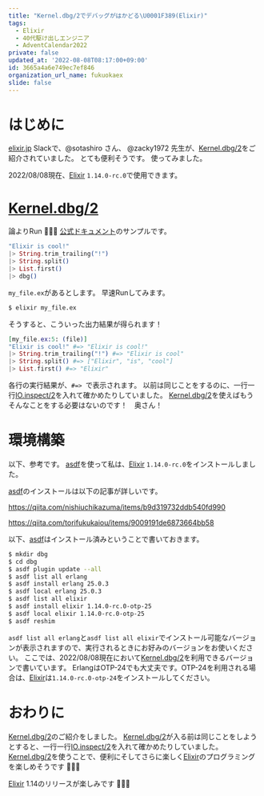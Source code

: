 ```yaml
---
title: "Kernel.dbg/2でデバッグがはかどる\U0001F389(Elixir)"
tags:
  - Elixir
  - 40代駆け出しエンジニア
  - AdventCalendar2022
private: false
updated_at: '2022-08-08T08:17:00+09:00'
id: 3665a4a6e749ec7ef846
organization_url_name: fukuokaex
slide: false
---
```

# はじめに

[elixir.jp](https://join.slack.com/t/elixirjp/shared_invite/zt-1e5vg2q6o-YWUxC94TCt_ngglWrsctTg) Slackで、@sotashiro さん、 @zacky1972 先生が、[Kernel.dbg/2](https://hexdocs.pm/elixir/1.14.0-rc.0/Kernel.html#dbg/2)をご紹介されていました。
とても便利そうです。
使ってみました。

2022/08/08現在、[Elixir](https://elixir-lang.org/) `1.14.0-rc.0`で使用できます。

# [Kernel.dbg/2](https://hexdocs.pm/elixir/1.14.0-rc.0/Kernel.html#dbg/2)

論よりRun :rocket::rocket::rocket:
[公式ドキュメント](https://hexdocs.pm/elixir/1.14.0-rc.0/Kernel.html#dbg/2)のサンプルです。

```elixir:my_file.ex
"Elixir is cool!"
|> String.trim_trailing("!")
|> String.split()
|> List.first()
|> dbg()
```

`my_file.ex`があるとします。
早速Runしてみます。

```bash
$ elixir my_file.ex 
```

そうすると、こういった出力結果が得られます！

```elixir
[my_file.ex:5: (file)]
"Elixir is cool!" #=> "Elixir is cool!"
|> String.trim_trailing("!") #=> "Elixir is cool"
|> String.split() #=> ["Elixir", "is", "cool"]
|> List.first() #=> "Elixir"
```

各行の実行結果が、`#=> `で表示されます。
以前は同じことをするのに、一行一行[IO.inspect/2](https://hexdocs.pm/elixir/IO.html#inspect/2)を入れて確かめたりしていました。
[Kernel.dbg/2](https://hexdocs.pm/elixir/1.14.0-rc.0/Kernel.html#dbg/2)を使えばもうそんなことをする必要はないのです！　奥さん！

# 環境構築

以下、参考です。
[asdf](https://asdf-vm.com/)を使って私は、[Elixir](https://elixir-lang.org/) `1.14.0-rc.0`をインストールしました。

[asdf](https://asdf-vm.com/)のインストールは以下の記事が詳しいです。

https://qiita.com/nishiuchikazuma/items/b9d319732ddb540fd990

https://qiita.com/torifukukaiou/items/9009191de6873664bb58

以下、[asdf](https://asdf-vm.com/)はインストール済みということで書いておきます。

```bash
$ mkdir dbg
$ cd dbg
$ asdf plugin update --all 
$ asdf list all erlang
$ asdf install erlang 25.0.3
$ asdf local erlang 25.0.3
$ asdf list all elixir
$ asdf install elixir 1.14.0-rc.0-otp-25
$ asdf local elixir 1.14.0-rc.0-otp-25
$ asdf reshim
```

`asdf list all erlang`と`asdf list all elixir`でインストール可能なバージョンが表示されますので、実行されるときにお好みのバージョンをお使いください。
ここでは、2022/08/08現在において[Kernel.dbg/2](https://hexdocs.pm/elixir/1.14.0-rc.0/Kernel.html#dbg/2)を利用できるバージョンで書いています。
ErlangはOTP-24でも大丈夫です。OTP-24を利用される場合は、[Elixir](https://elixir-lang.org/)は`1.14.0-rc.0-otp-24`をインストールしてください。

# おわりに

[Kernel.dbg/2](https://hexdocs.pm/elixir/1.14.0-rc.0/Kernel.html#dbg/2)のご紹介をしました。
[Kernel.dbg/2](https://hexdocs.pm/elixir/1.14.0-rc.0/Kernel.html#dbg/2)が入る前は同じことをしようとすると、一行一行[IO.inspect/2](https://hexdocs.pm/elixir/IO.html#inspect/2)を入れて確かめたりしていました。
[Kernel.dbg/2](https://hexdocs.pm/elixir/1.14.0-rc.0/Kernel.html#dbg/2)を使うことで、便利にそしてさらに楽しく[Elixir](https://elixir-lang.org/)のプログラミングを楽しめそうです :rocket::rocket::rocket: 

[Elixir](https://elixir-lang.org/) 1.14のリリースが楽しみです :tada::tada::tada: 
